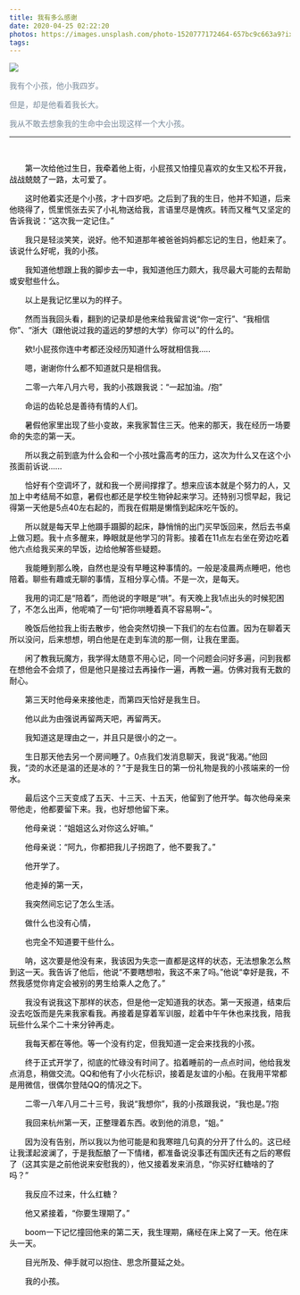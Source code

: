 ```yaml
---
title: 我有多么感谢
date: 2020-04-25 02:22:20
photos: https://images.unsplash.com/photo-1520777172464-657bc9c663a9?ixlib=rb-1.2.1&ixid=eyJhcHBfaWQiOjEyMDd9&auto=format&fit=crop&w=1050&q=80
tags:
---
```


![](https://images.unsplash.com/photo-1572844980501-10a1fcb2587f?ixlib=rb-1.2.1&ixid=eyJhcHBfaWQiOjEyMDd9&auto=format&fit=crop&w=1051&q=80)

<font color=#778899>

我有个小孩，他小我四岁。

但是，却是他看着我长大。

我从不敢去想象我的生命中会出现这样一个大小孩。

---
 &emsp;

<font color=#000000>

<p style="text-indent:2em">
第一次给他过生日，我牵着他上街，小屁孩又怕撞见喜欢的女生又松不开我，战战兢兢了一路，太可爱了。
</p>



<p style="text-indent:2em">
这时他着实还是个小孩，才十四岁吧。之后到了我的生日，他并不知道，后来他晓得了，慌里慌张去买了小礼物送给我，言语里尽是愧疚。转而又稚气又坚定的告诉我说：“这次我一定记住。”
</p>



<p style="text-indent:2em">
我只是轻淡笑笑，说好。他不知道那年被爸爸妈妈都忘记的生日，他赶来了。该说什么好呢，我的小孩。
</p>



<p style="text-indent:2em">
我知道他想跟上我的脚步去一中，我知道他压力颇大，我尽最大可能的去帮助或安慰些什么。
</p>



<p style="text-indent:2em">
以上是我记忆里以为的样子。
</p>


<p style="text-indent:2em">
然而当我回头看，翻到的记录却是他来给我留言说“你一定行”、“我相信你”、“浙大（跟他说过我的遥远的梦想的大学）你可以”的什么的。
</p>



<p style="text-indent:2em">
欸!小屁孩你连中考都还没经历知道什么呀就相信我.....
</p>

<p style="text-indent:2em">
嗯，谢谢你什么都不知道就只是相信我。
</p>



<p style="text-indent:2em">
二零一六年八月六号，我的小孩跟我说：“一起加油。/抱”
</p>

<p style="text-indent:2em">
命运的齿轮总是善待有情的人们。
</p>



<p style="text-indent:2em">
暑假他家里出现了些小变故，来我家暂住三天。他来的那天，我在经历一场要命的失恋的第一天。
</p>



<p style="text-indent:2em">
所以我之前到底为什么会和一个小孩吐露高考的压力，这次为什么又在这个小孩面前诉说......
</p>



<p style="text-indent:2em">
恰好有个空调坏了，就和我一个房间撑撑了。想来应该本就是个努力的人，又加上中考结局不如意，暑假也都还是学校生物钟起来学习。还特别习惯早起，我记得第一天他是5点40左右起的，而我在假期是懒惰到起床吃午饭的。
</p>




<p style="text-indent:2em">
所以就是每天早上他蹑手蹑脚的起床，静悄悄的出门买早饭回来，然后去书桌上做习题。我十点多醒来，睁眼就是他学习的背影。接着在11点左右坐在旁边吃着他六点给我买来的早饭，边给他解答些疑题。
</p>



<p style="text-indent:2em">
我能睡到那么晚，自然也是没有早睡这种事情的。一般是凌晨两点睡吧，他也陪着。聊些有趣或无聊的事情，互相分享心情。不是一次，是每天。
</p>



<p style="text-indent:2em">
我用的词汇是“陪着”，而他说的字眼是“哄”。有天晚上我1点出头的时候犯困了，不怎么出声，他呢喃了一句“把你哄睡着真不容易啊~”。
</p>



<p style="text-indent:2em">
晚饭后他拉我上街去散步，他会突然切换一下我们的左右位置。因为在聊着天所以没问，后来想想，明白他是在走到车流的那一侧，让我在里面。
</p>



<p style="text-indent:2em">
闲了教我玩魔方，我学得太随意不用心记，同一个问题会问好多遍，问到我都在想他会不会烦了，但是他只是接过去再操作一遍，再教一遍。仿佛对我有无数的耐心。
</p>


<p style="text-indent:2em">
第三天时他母亲来接他走，而第四天恰好是我生日。
</p>

<p style="text-indent:2em">
他以此为由强说再留两天吧，再留两天。
</p>

<p style="text-indent:2em">
我知道这是理由之一，并且只是很小的之一。
</p>



<p style="text-indent:2em">
生日那天他去另一个房间睡了。0点我们发消息聊天，我说“我渴。”他回我，“烫的水还是温的还是冰的？”于是我生日的第一份礼物是我的小孩端来的一份水。
</p>



<p style="text-indent:2em">
最后这个三天变成了五天、十三天、十五天，他留到了他开学。每次他母亲来带他走，他都要留下来。我，也好想他留下来。
</p>

<p style="text-indent:2em">
他母亲说：“姐姐这么对你这么好嘛。”
</p>

<p style="text-indent:2em">
他母亲说：“阿九，你都把我儿子拐跑了，他不要我了。”
</p>

<p style="text-indent:2em">
他开学了。
</p>

<p style="text-indent:2em">
他走掉的第一天，
</p>

<p style="text-indent:2em">
我突然间忘记了怎么生活。
</p>

<p style="text-indent:2em">
做什么也没有心情，
</p>

<p style="text-indent:2em">
也完全不知道要干些什么。
</p>



<p style="text-indent:2em">
呐，这次要是他没有来，我该因为失恋一直都是这样的状态，无法想象怎么熬到这一天。我告诉了他后，他说“不要瞎想啦，我这不来了吗。”他说“幸好是我，不然我感觉你肯定会被别的男生给乘人之危了。”
</p>



<p style="text-indent:2em">
我没有说我这下那样的状态，但是他一定知道我的状态。第一天报道，结束后没去吃饭而是先来我家看我。再接着是穿着军训服，趁着中午午休也来找我，陪我玩些什么呆个二十来分钟再走。
</p>



<p style="text-indent:2em">
我每天都在等他。等一个没有约定，但我知道一定会来找我的小孩。
</p>



<p style="text-indent:2em">
终于正式开学了，彻底的忙碌没有时间了。掐着睡前的一点点时间，他给我发点消息，稍做交流。QQ和他有了小火花标识，接着是友谊的小船。在我用平常都是用微信，很偶尔登陆QQ的情况之下。
</p>



<p style="text-indent:2em">
二零一八年八月二十三号，我说“我想你”，我的小孩跟我说，“我也是。”/抱
</p>

<p style="text-indent:2em">
我回来杭州第一天，正整理着东西。收到他的消息，“姐。”
</p>



<p style="text-indent:2em">
因为没有告别，所以我以为他可能是和我寒暄几句真的分开了什么的。这已经让我漾起波澜了，于是我酝酿了一下情绪，都准备说没事还有国庆还有之后的寒假了（这其实是之前他说来安慰我的），他又接着发来消息，“你买好红糖啥的了吗？”
</p>



<p style="text-indent:2em">
我反应不过来，什么红糖？
</p>



<p style="text-indent:2em">
他又紧接着，“你要生理期了。”
</p>



<p style="text-indent:2em">
boom一下记忆撞回他来的第二天，我生理期，痛经在床上窝了一天。他在床头一天。
</p>


<p style="text-indent:2em">
目光所及、伸手就可以抱住、思念所蔓延之处。
</p>

<p style="text-indent:2em">
我的小孩。
</p>
